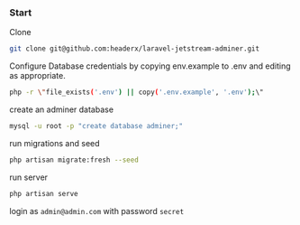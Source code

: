 ### Start

Clone
```bash
git clone git@github.com:headerx/laravel-jetstream-adminer.git
```
Configure Database credentials by copying env.example to .env and editing as appropriate.
```bash
php -r \"file_exists('.env') || copy('.env.example', '.env');\"
```
create an adminer database

```bash
mysql -u root -p "create database adminer;"
```

run migrations and seed
```bash
php artisan migrate:fresh --seed
```

run server 
```bash
php artisan serve
```

login as `admin@admin.com` with password `secret`
